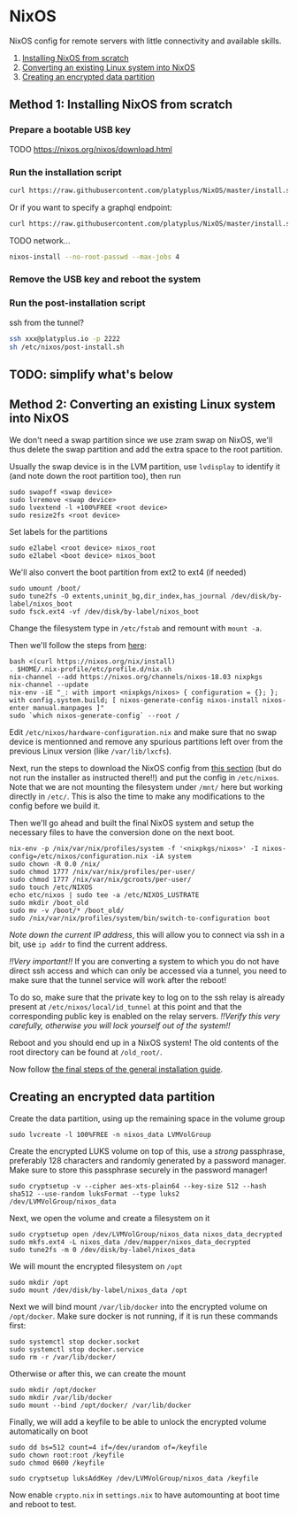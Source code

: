 # NixOS
NixOS config for remote servers with little connectivity and available skills.

1. [Installing NixOS from scratch](#method-1-installing-nixos-from-scratch)
2. [Converting an existing Linux system into NixOS](#method-2-converting-an-existing-linux-system-into-nixos)
3. [Creating an encrypted data partition](#creating-an-encrypted-data-partition)

## Method 1: Installing NixOS from scratch

### Prepare a bootable USB key
TODO
https://nixos.org/nixos/download.html

### Run the installation script
```sh
curl https://raw.githubusercontent.com/platyplus/NixOS/master/install.sh | bash
```
Or if you want to specify a graphql endpoint:
```sh
curl https://raw.githubusercontent.com/platyplus/NixOS/master/install.sh | bash https://endpoint.com
```
TODO network...
```sh
nixos-install --no-root-passwd --max-jobs 4
```
### Remove the USB key and reboot the system

### Run the post-installation script
ssh from the tunnel?
```sh
ssh xxx@platyplus.io -p 2222
sh /etc/nixos/post-install.sh
```

## TODO: simplify what's below
## Method 2: Converting an existing Linux system into NixOS

We don't need a swap partition since we use zram swap on NixOS, we'll thus delete the swap partition and add the extra space to the root partition.

Usually the swap device is in the LVM partition, use `lvdisplay` to identify it (and note down the root partition too), then run

```
sudo swapoff <swap device>
sudo lvremove <swap device>
sudo lvextend -l +100%FREE <root device>
sudo resize2fs <root device>
```
Set labels for the partitions
```
sudo e2label <root device> nixos_root
sudo e2label <boot device> nixos_boot
```
We'll also convert the boot partition from ext2 to ext4 (if needed)
```
sudo umount /boot/
sudo tune2fs -O extents,uninit_bg,dir_index,has_journal /dev/disk/by-label/nixos_boot
sudo fsck.ext4 -vf /dev/disk/by-label/nixos_boot
```

Change the filesystem type in `/etc/fstab` and remount with `mount -a`.

Then we'll follow the steps from [here](https://nixos.org/nixos/manual/index.html#sec-installing-from-other-distro):

```
bash <(curl https://nixos.org/nix/install)
. $HOME/.nix-profile/etc/profile.d/nix.sh
nix-channel --add https://nixos.org/channels/nixos-18.03 nixpkgs
nix-channel --update
nix-env -iE "_: with import <nixpkgs/nixos> { configuration = {}; }; with config.system.build; [ nixos-generate-config nixos-install nixos-enter manual.manpages ]"
sudo `which nixos-generate-config` --root /
```

Edit `/etc/nixos/hardware-configuration.nix` and make sure that no swap device is mentionned and remove any spurious partitions left over from the previous Linux version (like `/var/lib/lxcfs`).

Next, run the steps to download the NixOS config from [this section](#installing-the-os) (but do not run the installer as instructed there!!) and put the config in `/etc/nixos`. Note that we are not mounting the filesystem under `/mnt/` here but working directly in `/etc/`. This is also the time to make any modifications to the config before we build it.

Then we'll go ahead and built the final NixOS system and setup the necessary files to have the conversion done on the next boot.
```
nix-env -p /nix/var/nix/profiles/system -f '<nixpkgs/nixos>' -I nixos-config=/etc/nixos/configuration.nix -iA system
sudo chown -R 0.0 /nix/
sudo chmod 1777 /nix/var/nix/profiles/per-user/
sudo chmod 1777 /nix/var/nix/gcroots/per-user/
sudo touch /etc/NIXOS
echo etc/nixos | sudo tee -a /etc/NIXOS_LUSTRATE
sudo mkdir /boot_old
sudo mv -v /boot/* /boot_old/
sudo /nix/var/nix/profiles/system/bin/switch-to-configuration boot
```
*Note down the current IP address*, this will allow you to connect via ssh in a bit, use `ip addr` to find the current address.

*!!Very important!!*
If you are converting a system to which you do not have direct ssh access and which can only be accessed via a tunnel, you need to make sure that the tunnel service will work after the reboot!

To do so, make sure that the private key to log on to the ssh relay is already present at `/etc/nixos/local/id_tunnel` at this point and that the corresponding public key is enabled on the relay servers.
*!!Verify this very carefully, otherwise you will lock yourself out of the system!!*

Reboot and you should end up in a NixOS system! The old contents of the root directory can be found at `/old_root/`.

Now follow [the final steps of the general installation guide](#final-steps-after-booting-the-os).

## Creating an encrypted data partition

Create the data partition, using up the remaining space in the volume group
```
sudo lvcreate -l 100%FREE -n nixos_data LVMVolGroup
```

Create the encrypted LUKS volume on top of this, use a *strong* passphrase, preferably 128 characters and randomly generated by a password manager. Make sure to store this passphrase securely in the password manager!
```
sudo cryptsetup -v --cipher aes-xts-plain64 --key-size 512 --hash sha512 --use-random luksFormat --type luks2 /dev/LVMVolGroup/nixos_data
```

Next, we open the volume and create a filesystem on it
```
sudo cryptsetup open /dev/LVMVolGroup/nixos_data nixos_data_decrypted
sudo mkfs.ext4 -L nixos_data /dev/mapper/nixos_data_decrypted
sudo tune2fs -m 0 /dev/disk/by-label/nixos_data
```

We will mount the encrypted filesystem on `/opt`
```
sudo mkdir /opt
sudo mount /dev/disk/by-label/nixos_data /opt
```

Next we will bind mount `/var/lib/docker` into the encrypted volume on `/opt/docker`. Make sure docker is not running, if it is run these commands first:
```
sudo systemctl stop docker.socket
sudo systemctl stop docker.service
sudo rm -r /var/lib/docker/
```
Otherwise or after this, we can create the mount
```
sudo mkdir /opt/docker
sudo mkdir /var/lib/docker
sudo mount --bind /opt/docker/ /var/lib/docker
```

Finally, we will add a keyfile to be able to unlock the encrypted volume automatically on boot
```
sudo dd bs=512 count=4 if=/dev/urandom of=/keyfile
sudo chown root:root /keyfile
sudo chmod 0600 /keyfile

sudo cryptsetup luksAddKey /dev/LVMVolGroup/nixos_data /keyfile
```

Now enable `crypto.nix` in `settings.nix` to have automounting at boot time and reboot to test.

